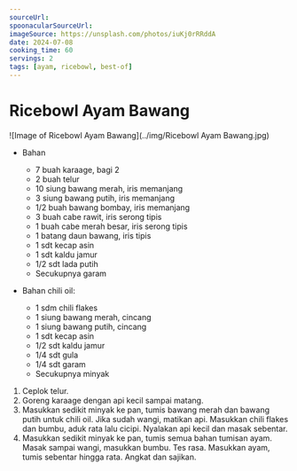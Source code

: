 ```yaml
---
sourceUrl: 
spoonacularSourceUrl: 
imageSource: https://unsplash.com/photos/iuKj0rRRddA
date: 2024-07-08
cooking_time: 60
servings: 2
tags: [ayam, ricebowl, best-of]
---
```

# Ricebowl Ayam Bawang

![Image of Ricebowl Ayam Bawang](../img/Ricebowl Ayam Bawang.jpg)

- Bahan
  - 7 buah karaage, bagi 2
  - 2 buah telur
  - 10 siung bawang merah, iris memanjang
  - 3 siung bawang putih, iris memanjang
  - 1/2 buah bawang bombay, iris memanjang
  - 3 buah cabe rawit, iris serong tipis
  - 1 buah cabe merah besar, iris serong tipis
  - 1 batang daun bawang, iris tipis
  - 1 sdt kecap asin
  - 1 sdt kaldu jamur
  - 1/2 sdt lada putih
  - Secukupnya garam

- Bahan chili oil:
  - 1 sdm chili flakes
  - 1 siung bawang merah, cincang
  - 1 siung bawang putih, cincang
  - 1 sdt kecap asin
  - 1/2 sdt kaldu jamur
  - 1/4 sdt gula
  - 1/4 sdt garam
  - Secukupnya minyak

1. Ceplok telur.
2. Goreng karaage dengan api kecil sampai matang.
3. Masukkan sedikit minyak ke pan, tumis bawang merah dan bawang putih untuk chili oil. Jika sudah wangi, matikan api. Masukkan chili flakes dan bumbu, aduk rata lalu cicipi. Nyalakan api kecil dan masak sebentar.
4. Masukkan sedikit minyak ke pan, tumis semua bahan tumisan ayam. Masak sampai wangi, masukkan bumbu. Tes rasa. Masukkan ayam, tumis sebentar hingga rata. Angkat dan sajikan.
